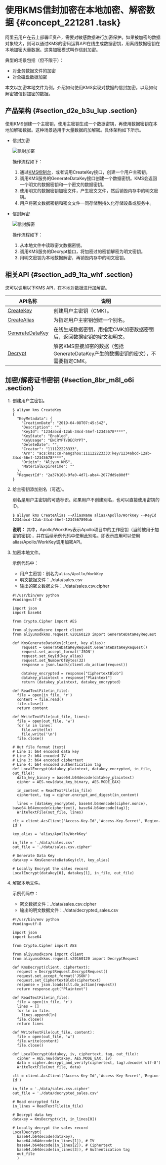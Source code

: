 # 使用KMS信封加密在本地加密、解密数据 {#concept_221281 .task}

阿里云用户在云上部署IT资产，需要对敏感数据进行加密保护。如果被加密的数据对象较大，则可以通过KMS的密码运算API在线生成数据密钥，用离线数据密钥在本地加密大量数据。这类加密模式叫作信封加密。

典型的场景包括（但不限于）：

-   对业务数据文件的加密
-   对全磁盘数据加密

本文以加密本地文件为例，介绍如何使用KMS实现对数据的信封加密，以及如何解密被信封加密的数据。

## 产品架构 {#section_d2e_b3u_lup .section}

使用KMS创建一个主密钥，使用主密钥生成一个数据密钥，再使用数据密钥在本地加解密数据。这种场景适用于大量数据的加解密。具体架构如下所示。

-   信封加密

    ![信封加密](http://static-aliyun-doc.oss-cn-hangzhou.aliyuncs.com/assets/img/1422781/156811344456487_zh-CN.jpg)

    操作流程如下：

    1.  通过[KMS控制台](https://kms.console.aliyun.com/?spm=a2c4g.11186623.2.21.aa46717dmqOatF)，或者调用CreateKey接口，创建一个用户主密钥。
    2.  调用KMS服务的GenerateDataKey接口创建一个数据密钥。KMS会返回一个明文的数据密钥和一个密文的数据密钥。
    3.  使用明文的数据密钥加密文件，产生密文文件，然后销毁内存中的明文密钥。
    4.  用户将密文数据密钥和密文文件一同存储到持久化存储设备或服务中。
-   信封解密

    ![信封解密](http://static-aliyun-doc.oss-cn-hangzhou.aliyuncs.com/assets/img/1422781/156811344556499_zh-CN.png)

    操作流程如下：

    1.  从本地文件中读取密文数据密钥。
    2.  调用KMS服务的Decrypt接口，将加密过的密钥解密为明文密钥。
    3.  用明文密钥为本地数据解密，再销毁内存中的明文密钥。

## 相关API {#section_ad9_1ta_whf .section}

您可以调用以下KMS API，在本地对数据进行加解密。

|API名称|说明|
|-----|--|
|[CreateKey](../../../../intl.zh-CN/API参考/API列表/CreateKey.md#)|创建用户主密钥（CMK）。|
|[CreateAlias](../../../../intl.zh-CN/API参考/API列表/CreateAlias.md#)|为指定用户主密钥创建一个别名。|
|[GenerateDataKey](../../../../intl.zh-CN/API参考/API列表/GenerateDataKey.md#)|在线生成数据密钥，用指定CMK加密数据密钥后，返回数据密钥的密文和明文。|
|[Decrypt](../../../../intl.zh-CN/API参考/API列表/Decrypt.md#)|解密KMS直接加密的数据（包括GenerateDataKey产生的数据密钥的密文），不需要指定CMK。|

## 加密/解密证书密钥 {#section_8br_m8l_o6i .section}

1.  创建用户主密钥。 

    ``` {#codeblock_coj_p7n_n8m}
    $ aliyun kms CreateKey
    {
      "KeyMetadata": {
        "CreationDate": "2019-04-08T07:45:54Z",
        "Description": "",
        "KeyId": "1234abcd-12ab-34cd-56ef-12345678****",
        "KeyState": "Enabled",
        "KeyUsage": "ENCRYPT/DECRYPT",
        "DeleteDate": "",
        "Creator": "111122223333",
        "Arn": "acs:kms:cn-hangzhou:111122223333:key/1234abcd-12ab-34cd-56ef-12345678****",
        "Origin": "Aliyun_KMS",
        "MaterialExpireTime": ""
      },
      "RequestId": "2a37b168-9fa0-4d71-aba4-2077dd9e80df"
    }
    ```

2.  给主密钥添加别名（可选）。 

    别名是用户主密钥的可选标识。如果用户不创建别名，也可以直接使用密钥的ID。

    ``` {#codeblock_lob_y7r_b3i}
    $ aliyun kms CreateAlias --AliasName alias/Apollo/WorkKey --KeyId 1234abcd-12ab-34cd-56ef-1234567890ab
    ```

    **说明：** 其中，Apollo/WorkKey表示Apollo项目中的工作密钥（当前被用于加密的密钥），并在后续示例代码中使用此别名。即表示应用可以使用alias/Apollo/WorkKey调用加密API。

3.  加密本地文件。 

    示例代码中：

    -   用户主密钥：别名为`alias/Apollo/WorkKey`
    -   明文数据文件：./data/sales.csv
    -   输出的密文数据文件：./data/sales.csv.cipher
    ``` {#codeblock_4rg_fpe_zha}
    #!/usr/bin/env python
    #coding=utf-8
    
    import json
    import base64
    
    from Crypto.Cipher import AES
    
    from aliyunsdkcore import client
    from aliyunsdkkms.request.v20160120 import GenerateDataKeyRequest
    
    def KmsGenerateDataKey(client, key_alias):
        request = GenerateDataKeyRequest.GenerateDataKeyRequest()
        request.set_accept_format('JSON')
        request.set_KeyId(key_alias)
        request.set_NumberOfBytes(32)
        response = json.loads(client.do_action(request))
    
        datakey_encrypted = response["CiphertextBlob"]
        datakey_plaintext = response["Plaintext"]
        return (datakey_plaintext, datakey_encrypted)
    
    def ReadTextFile(in_file):
      file = open(in_file, 'r')
      content = file.read()
      file.close()
      return content
    
    def WriteTextFile(out_file, lines):
      file = open(out_file, 'w')
      for ln in lines:
        file.write(ln)
        file.write('\n')
      file.close()
    
    # Out file format (text)
    # Line 1: b64 encoded data key
    # Line 2: b64 encoded IV
    # Line 3: b64 encoded ciphertext
    # Line 4: b64 encoded authentication tag
    def LocalEncrypt(datakey_plaintext, datakey_encrypted, in_file, out_file):
      data_key_binary = base64.b64decode(datakey_plaintext)
      cipher = AES.new(data_key_binary, AES.MODE_EAX)
    
      in_content = ReadTextFile(in_file)
      ciphertext, tag = cipher.encrypt_and_digest(in_content)
    
      lines = [datakey_encrypted, base64.b64encode(cipher.nonce), base64.b64encode(ciphertext), base64.b64encode(tag)];
      WriteTextFile(out_file, lines)
    
    clt = client.AcsClient('Access-Key-Id','Access-Key-Secret','Region-Id')
    
    key_alias = 'alias/Apollo/WorkKey'
    
    in_file = './data/sales.csv'
    out_file = './data/sales.csv.cipher'
    
    # Generate Data Key
    datakey = KmsGenerateDataKey(clt, key_alias)
    
    # Locally Encrypt the sales record
    LocalEncrypt(datakey[0], datakey[1], in_file, out_file)
    ```

4.  解密本地文件。 

    示例代码中：

    -   密文数据文件：./data/sales.csv.cipher
    -   输出的明文数据文件：./data/decrypted\_sales.csv
    ``` {#codeblock_pw3_qk7_r9i}
    #!/usr/bin/env python
    #coding=utf-8
    
    import json
    import base64
    
    from Crypto.Cipher import AES
    
    from aliyunsdkcore import client
    from aliyunsdkkms.request.v20160120 import DecryptRequest
    
    def KmsDecrypt(client, ciphertext):
      request = DecryptRequest.DecryptRequest()
      request.set_accept_format('JSON')
      request.set_CiphertextBlob(ciphertext)
      response = json.loads(clt.do_action(request))
      return response.get("Plaintext")
    
    def ReadTextFile(in_file):
      file = open(in_file, 'r')
      lines = []
      for ln in file:
        lines.append(ln)
      file.close()
      return lines
    
    def WriteTextFile(out_file, content):
      file = open(out_file, 'w')
      file.write(content)
      file.close()
    
    def LocalDecrypt(datakey, iv, ciphertext, tag, out_file):
      cipher = AES.new(datakey, AES.MODE_EAX, iv)
      data = cipher.decrypt_and_verify(ciphertext, tag).decode('utf-8')
      WriteTextFile(out_file, data)
    
    clt = client.AcsClient('Access-Key-Id','Access-Key-Secret','Region-Id')
    
    in_file = './data/sales.csv.cipher'
    out_file = './data/decrypted_sales.csv'
    
    # Read encrypted file
    in_lines = ReadTextFile(in_file)
    
    # Decrypt data key
    datakey = KmsDecrypt(clt, in_lines[0])
    
    # Locally decrypt the sales record
    LocalDecrypt(
      base64.b64decode(datakey),
      base64.b64decode(in_lines[1]), # IV
      base64.b64decode(in_lines[2]), # Ciphertext
      base64.b64decode(in_lines[3]), # Authentication tag
      out_file
      )
    ```


